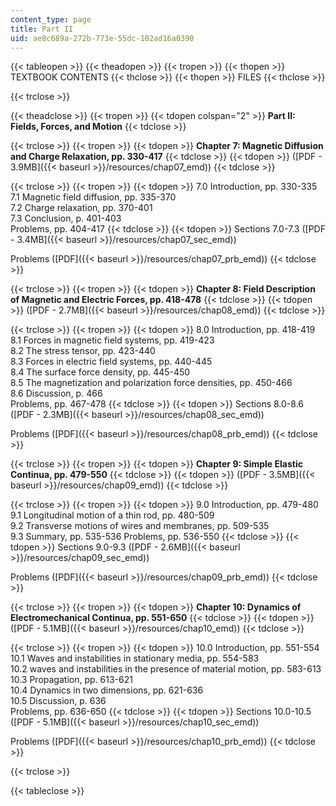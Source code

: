```yaml
---
content_type: page
title: Part II
uid: ae8c689a-272b-773e-55dc-102ad16a0390
---
```


{{< tableopen >}}
{{< theadopen >}}
{{< tropen >}}
{{< thopen >}}
TEXTBOOK CONTENTS
{{< thclose >}}
{{< thopen >}}
FILES
{{< thclose >}}

{{< trclose >}}

{{< theadclose >}}
{{< tropen >}}
{{< tdopen colspan="2" >}}
**Part II: Fields, Forces, and Motion**
{{< tdclose >}}

{{< trclose >}}
{{< tropen >}}
{{< tdopen >}}
**Chapter 7: Magnetic Diffusion and Charge Relaxation, pp. 330-417**
{{< tdclose >}}
{{< tdopen >}}
([PDF - 3.9MB]({{< baseurl >}}/resources/chap07_emd))
{{< tdclose >}}

{{< trclose >}}
{{< tropen >}}
{{< tdopen >}}
7.0 Introduction, pp. 330-335  
7.1 Magnetic field diffusion, pp. 335-370  
7.2 Charge relaxation, pp. 370-401  
7.3 Conclusion, p. 401-403  
Problems, pp. 404-417
{{< tdclose >}}
{{< tdopen >}}
Sections 7.0-7.3 ([PDF - 3.4MB]({{< baseurl >}}/resources/chap07_sec_emd))  
  
Problems ([PDF]({{< baseurl >}}/resources/chap07_prb_emd))
{{< tdclose >}}

{{< trclose >}}
{{< tropen >}}
{{< tdopen >}}
**Chapter 8: Field Description of Magnetic and Electric Forces, pp. 418-478**
{{< tdclose >}}
{{< tdopen >}}
([PDF - 2.7MB]({{< baseurl >}}/resources/chap08_emd))
{{< tdclose >}}

{{< trclose >}}
{{< tropen >}}
{{< tdopen >}}
8.0 Introduction, pp. 418-419  
8.1 Forces in magnetic field systems, pp. 419-423  
8.2 The stress tensor, pp. 423-440  
8.3 Forces in electric field systems, pp. 440-445  
8.4 The surface force density, pp. 445-450  
8.5 The magnetization and polarization force densities, pp. 450-466  
8.6 Discussion, p. 466  
Problems, pp. 467-478
{{< tdclose >}}
{{< tdopen >}}
Sections 8.0-8.6 ([PDF - 2.3MB]({{< baseurl >}}/resources/chap08_sec_emd))  
  
Problems ([PDF]({{< baseurl >}}/resources/chap08_prb_emd))
{{< tdclose >}}

{{< trclose >}}
{{< tropen >}}
{{< tdopen >}}
**Chapter 9: Simple Elastic Continua, pp. 479-550**
{{< tdclose >}}
{{< tdopen >}}
([PDF - 3.5MB]({{< baseurl >}}/resources/chap09_emd))
{{< tdclose >}}

{{< trclose >}}
{{< tropen >}}
{{< tdopen >}}
9.0 Introduction, pp. 479-480  
9.1 Longitudinal motion of a thin rod, pp. 480-509  
9.2 Transverse motions of wires and membranes, pp. 509-535  
9.3 Summary, pp. 535-536 Problems, pp. 536-550
{{< tdclose >}}
{{< tdopen >}}
Sections 9.0-9.3 ([PDF - 2.6MB]({{< baseurl >}}/resources/chap09_sec_emd))  
  
Problems ([PDF]({{< baseurl >}}/resources/chap09_prb_emd))
{{< tdclose >}}

{{< trclose >}}
{{< tropen >}}
{{< tdopen >}}
**Chapter 10: Dynamics of Electromechanical Continua, pp. 551-650**
{{< tdclose >}}
{{< tdopen >}}
([PDF - 5.1MB]({{< baseurl >}}/resources/chap10_emd))
{{< tdclose >}}

{{< trclose >}}
{{< tropen >}}
{{< tdopen >}}
10.0 Introduction, pp. 551-554  
10.1 Waves and instabilities in stationary media, pp. 554-583  
10.2 waves and instabilities in the presence of material motion, pp. 583-613  
10.3 Propagation, pp. 613-621  
10.4 Dynamics in two dimensions, pp. 621-636  
10.5 Discussion, p. 636  
Problems, pp. 636-650
{{< tdclose >}}
{{< tdopen >}}
Sections 10.0-10.5 ([PDF - 5.1MB]({{< baseurl >}}/resources/chap10_sec_emd))  
  
Problems ([PDF]({{< baseurl >}}/resources/chap10_prb_emd))
{{< tdclose >}}

{{< trclose >}}

{{< tableclose >}}